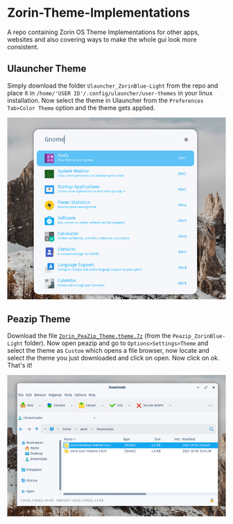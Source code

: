 # Zorin-Theme-Implementations
A repo containing Zorin OS Theme Implementations for other apps, websites and also covering ways to make the whole gui look more consistent. 

## Ulauncher Theme
Simply download the folder `Ulauncher_ZorinBlue-Light` from the repo and place it in `/home/'USER ID'/.config/ulauncher/user-themes` in your linux installation. Now select the theme in Ulauncher from the `Preferences Tab>Color Theme` option and the theme gets applied.

<img valign="left" src="https://github.com/Ansh4011/Zorin-Theme-Implementations/blob/main/.github/images/Screenshot_7.png" width="512px">

## Peazip Theme
Download the file <code><a href="https://github.com/Ansh4011/Zorin-Theme-Implementations/raw/main/Peazip_ZorinBlue-Light/Zorin_PeaZip_Theme.theme.7z">Zorin_PeaZip_Theme.theme.7z</a></code> (from the `Peazip_ZorinBlue-Light` folder). Now open peazip and go to `Options>Settings>Theme` and select the theme as `Custom` which opens a file browser, now locate and select the theme you just downloaded and click on open. Now click on ok. That's it!

<img valign="left" src="https://github.com/Ansh4011/Zorin-Theme-Implementations/blob/main/.github/images/Screenshot_10.png" width="700px">
